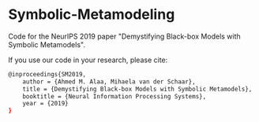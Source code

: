 # Symbolic-Metamodeling
Code for the NeurIPS 2019 paper "Demystifying Black-box Models with Symbolic Metamodels".

If you use our code in your research, please cite:
```sh
@inproceedings{SM2019,
	author = {Ahmed M. Alaa, Mihaela van der Schaar},
	title = {Demystifying Black-box Models with Symbolic Metamodels},
	booktitle = {Neural Information Processing Systems},
	year = {2019}
}
```


